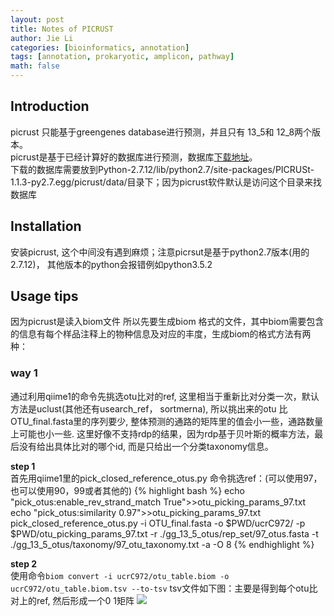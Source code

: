 ```yaml
---
layout: post
title: Notes of PICRUST
author: Jie Li
categories: [bioinformatics, annotation]
tags: [annotation, prokaryotic, amplicon, pathway]
math: false
---
```


## Introduction
picrust 只能基于greengenes database进行预测，并且只有 13_5和 12_8两个版本。  
picrust是基于已经计算好的数据库进行预测，数据库[下载地址](http://picrust.github.io/picrust/picrust_precalculated_files.html)。  
下载的数据库需要放到Python-2.7.12/lib/python2.7/site-packages/PICRUSt-1.1.3-py2.7.egg/picrust/data/目录下；因为picrust软件默认是访问这个目录来找数据库

## Installation
安装picrust, 这个中间没有遇到麻烦；注意picrsut是基于python2.7版本(用的2.7.12)， 其他版本的python会报错例如python3.5.2

## Usage tips
因为picrust是读入biom文件 所以先要生成biom 格式的文件，其中biom需要包含的信息有每个样品注释上的物种信息及对应的丰度，生成biom的格式方法有两种：

### way 1
通过利用qiime1的命令先挑选otu比对的ref, 这里相当于重新比对分类一次，默认方法是uclust(其他还有usearch_ref， sortmerna), 所以挑出来的otu 比OTU_final.fasta里的序列要少, 整体预测的通路的矩阵里的值会小一些，通路数量上可能也小一些. 这里好像不支持rdp的结果，因为rdp基于贝叶斯的概率方法，最后没有给出具体比对的哪个id, 而是只给出一个分类taxonomy信息。

**step 1**  
首先用qiime1里的pick_closed_reference_otus.py 命令挑选ref：(可以使用97，也可以使用90，99或者其他的)
{% highlight bash %}
echo "pick_otus:enable_rev_strand_match True">>otu_picking_params_97.txt
echo "pick_otus:similarity 0.97">>otu_picking_params_97.txt
pick_closed_reference_otus.py -i OTU_final.fasta -o $PWD/ucrC972/ -p $PWD/otu_picking_params_97.txt -r ./gg_13_5_otus/rep_set/97_otus.fasta -t ./gg_13_5_otus/taxonomy/97_otu_taxonomy.txt -a -O 8
{% endhighlight %}

**step 2**  
使用命令`biom convert -i ucrC972/otu_table.biom -o ucrC972/otu_table.biom.tsv --to-tsv`
tsv文件如下图：主要是得到每个otu比对上的ref, 然后形成一个0 1矩阵
![](/assets/_imgs/)
